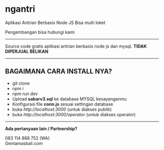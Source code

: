 # ngantri
Aplikasi Antrian Berbasis Node JS
Bisa multi loket

Pengembangan bisa hubungi kami
<hr>

Source code gratis aplikasi antrian berbasis node js dan mysql. <b>TIDAK DIPERJUAL BELIKAN</b>

<hr>
<h2>BAGAIMANA CARA INSTALL NYA?</h3>
<ul>
  <li>git clone </li>
  <li>npm i</li>
  <li>npm run dev</li>
  <li>Upload <b>sabarv3.sql</b> ke database MYSQL kesayanganmu</li>
  <li>Konfigurasi file <b>conn.js</b> sesuai settingan database</li>
  <li>buka <i>http://localhost:3000</i> (untuk diakses publik)</li>
  <li>buka <i>http://localhost:3000/operator</i> (untuk diakses operator)</li>
</ul>
<hr>
<b>Ada pertanyaan lain / Partnership?</b><br>
<p>083 114 888 752 (WA)<br> Gentamasbali.com</p>

